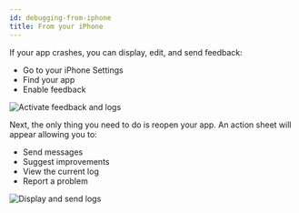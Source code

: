 ```yaml
---
id: debugging-from-iphone
title: From your iPhone
---
```


If your app crashes, you can display, edit, and send feedback:

* Go to your iPhone Settings
* Find your app
* Enable feedback

![Activate feedback and logs](assets/en/debugging/activate-feedback-logs.png)

Next, the only thing you need to do is reopen your app. An action sheet will appear allowing you to:
* Send messages
* Suggest improvements
* View the current log
* Report a problem

![Display and send logs](assets/en/debugging/display-send-logs.png)


